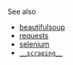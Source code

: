 See also

- [beautifulsoup](https://github.com/furas/python-examples/beautifulsoup)
- [requests](https://github.com/furas/python-examples/requests)
- [selenium](https://github.com/furas/python-examples/selenium)
- [`__scraping__`](https://github.com/furas/python-examples/__scraping__)
